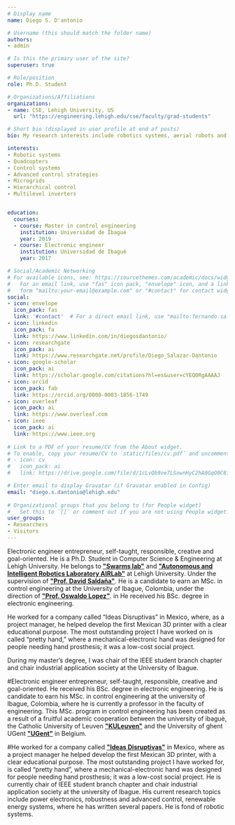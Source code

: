 ```yaml
---
# Display name
name: Diego S. D'antonio

# Username (this should match the folder name)
authors:
- admin

# Is this the primary user of the site?
superuser: true

# Role/position
role: Ph.D. Student

# Organizations/Affiliations
organizations:
- name: CSE, Lehigh University, US
  url: "https://engineering.lehigh.edu/cse/faculty/grad-students"

# Short bio (displayed in user profile at end of posts)
bio: My research interests include robotics systems, aerial robots and advanced control strategies.

interests:
- Robotic systems
- Quadcopters
- Control systems
- Advanced control strategies
- Microgrids
- Hierarchical control
- Multilevel inverters


education:
  courses:
  - course: Master in control engineering
    institution: Universidad de Ibagué
    year: 2019
  - course: Electronic engineer
    institution: Universidad de Ibagué
    year: 2017

# Social/Academic Networking
# For available icons, see: https://sourcethemes.com/academic/docs/widgets/#icons
#   For an email link, use "fas" icon pack, "envelope" icon, and a link in the
#   form "mailto:your-email@example.com" or "#contact" for contact widget.
social:
- icon: envelope
  icon_pack: fas
  link: '#contact'  # For a direct email link, use "mailto:fernando.salazar@unibague.edu.co".
- icon: linkedin
  icon_pack: fa
  link: https://www.linkedin.com/in/diegosdantonio/
- icon: researchgate
  icon_pack: ai
  link: https://www.researchgate.net/profile/Diego_Salazar-Dantonio
- icon: google-scholar
  icon_pack: ai
  link: https://scholar.google.com/citations?hl=es&user=cYEQ0RgAAAAJ
- icon: orcid
  icon_pack: fab
  link: https://orcid.org/0000-0003-1856-1749
- icon: overleaf
  icon_pack: ai
  link: https://www.overleaf.com
- icon: ieee
  icon_pack: ai
  link: https://www.ieee.org
  
# Link to a PDF of your resume/CV from the About widget.
# To enable, copy your resume/CV to `static/files/cv.pdf` and uncomment the lines below.  
# - icon: cv
#   icon_pack: ai
#   link: https://drive.google.com/file/d/1cLvQb9oe7LSownHyC2hA0GqO0C8ioIdD/view

# Enter email to display Gravatar (if Gravatar enabled in Config)
email: "diego.s.dantonio@lehigh.edu"
  
# Organizational groups that you belong to (for People widget)
#   Set this to `[]` or comment out if you are not using People widget.  
user_groups:
- Researchers
- Visitors
---
```


Electronic engineer entrepreneur, self-taught, responsible, creative and goal-oriented. 
He is a Ph.D. Student in Computer Science & Engineering at Lehigh University. 
He belongs to **["Swarms lab"](http://swarmslab.com/)** and **["Autonomous and Intelligent Robotics Laboratory AIRLab"](https://robotics.lehigh.edu/)** at Lehigh University. Under the supervision of **["Prof. David Saldaña"](http://davidsaldana.co/)**. He is a candidate to earn an MSc. in control engineering at the University of Ibague, Colombia, under the direction of **["Prof. Oswaldo Lopez"](https://scholar.google.com/citations?user=ICaDWRsAAAAJ&hl)**. in 
He received his BSc. degree in electronic engineering. 

He worked for a company called “Ideas Disruptivas” in Mexico, where, as a project manager, he helped develop the first Mexican 3D printer with a clear educational purpose. The most outstanding project I have worked on is called “pretty hand,” where a mechanical-electronic hand was designed for people needing hand prosthesis; it was a low-cost social project.

During my master’s degree, I was chair of the IEEE student branch chapter and chair industrial application society at the University of Ibague.

#Electronic engineer entrepreneur, self-taught, responsible, creative and goal-oriented. He received his BSc. degree in electronic engineering. He is candidate to earn his MSc. in control engineering at the university of Ibague, Colombia, where he is currently a professor in the faculty of engineering. This MSc. program in control engineering has been created as a result of a fruitful academic cooperation between the university of ibaguè, the Catholic University of Leuven **["KULeuven"](https://www.kuleuven.be/english//)** and the University of ghent UGent **["UGent"](https://www.ugent.be/)** in Belgium.



#He worked for a company called **["Ideas Disruptivas"](https://ideasdisruptivas.com/)** in Mexico, where as a project manager he helped develop the first Mexican 3D printer, with a clear educational purpose. The most outstanding project I have worked for, is called “pretty hand”, where a mechanical-electronic hand was designed for people needing hand prosthesis; it was a low-cost social project. He is currently chair of IEEE student branch chapter and chair industrial application society at the university of Ibague. His current research topics include power electronics, robustness and advanced control, renewable energy systems, where he has written several papers. He is fond of robotic systems.
